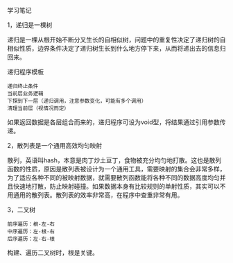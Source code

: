 学习笔记

1，递归是一棵树

递归是一棵从根开始不断分叉生长的自相似树，问题中的重复性决定了递归树的自相似性质，边界条件决定了递归树生长到什么地方停下来，从而将递出去的信息归回来。

递归程序模板

    递归终止条件
    当前层业务逻辑
    下探到下一层（递归调用，注意参数变化，可能有多个调用）
    清理当前层（视情况而定）

如果返回数据是各层组合而来的，递归程序可设为void型，将结果通过引用参数传递。


2，散列表是一个通用高效均匀映射

散列，英语叫hash，本意是肉丁炒土豆丁，食物被充分均匀地打散。这也是散列函数的性质，原因是散列表被设计为一个通用工具，需要映射的集合会非常多样，为了适应各种不同的被映射数据，就需要散列函数能将各种不同的数据高度均匀并且快速地打散，防止映射碰撞。如果数据本身有比较规则的单射性质，其实可以不用通用的散列表。散列表的效率非常高，在程序中查重非常有用。

3，二叉树

    前序遍历：根-左-右
    中序遍历：左-根-右
    后序遍历：左-右-根

构建、遍历二叉树时，根是关键。
